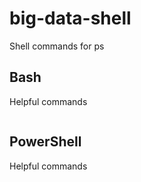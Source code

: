 # big-data-shell
Shell commands for ps

## Bash

Helpful commands
```Bash

```

## PowerShell

Helpful commands

``` PowerShell

```

